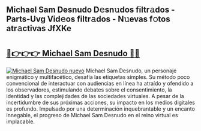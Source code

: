 ## Michael Sam Desnudo D𝚎sn𝚞dos filtr𝚊dos - Parts-Uvg Vid𝚎os filtr𝚊dos - N𝚞evas f𝚘tos atr𝚊ctivas JfXKe

# <h2><a href="http://mbar3es.tromn.icu/?c=Michael+Sam+Desnudo">🔗👉👉👉 Michael Sam Desnudo 🔗🔗</a></h2>

[![Michael Sam Desnudo nuevo](https://i.imgur.com/pEAQMta.gif)](http://mbar3es.tromn.icu/?c=Michael+Sam+Desnudo)
Michael Sam Desnudo, un personaje enigmático y multifacético, desafía las etiquetas simples. Su método poco convencional de interactuar con audiencias en línea ha atraído y ofendido a los observadores, estimulando debates sobre el consentimiento, la identidad y las complejidades de las sociedades virtuales. A pesar de la incertidumbre de sus próximas acciones, su impacto en los medios digitales es profundo. Impulsado por una determinación inquebrantable y un encanto innegable, el progreso de Michael Sam Desnudo en el reino virtual es implacable.
